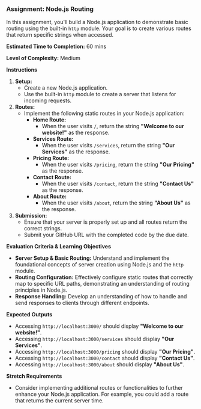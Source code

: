 ### Assignment: Node.js Routing

In this assignment, you'll build a Node.js application to demonstrate basic routing using the built-in `http` module. Your goal is to create various routes that return specific strings when accessed.

**Estimated Time to Completion:** 60 mins

**Level of Complexity:** Medium

**Instructions**

1. **Setup:**
    - Create a new Node.js application.
    - Use the built-in `http` module to create a server that listens for incoming requests.
2. **Routes:**
    - Implement the following static routes in your Node.js application:
        - **Home Route:**
            - When the user visits `/`, return the string **"Welcome to our website!"** as the response.
        - **Services Route:**
            - When the user visits `/services`, return the string **"Our Services"** as the response.
        - **Pricing Route:**
            - When the user visits `/pricing`, return the string **"Our Pricing"** as the response.
        - **Contact Route:**
            - When the user visits `/contact`, return the string **"Contact Us"** as the response.
        - **About Route:**
            - When the user visits `/about`, return the string **"About Us"** as the response.
3. **Submission:**
    - Ensure that your server is properly set up and all routes return the correct strings.
    - Submit your GitHub URL with the completed code by the due date.

**Evaluation Criteria & Learning Objectives**

- **Server Setup & Basic Routing:** Understand and implement the foundational concepts of server creation using Node.js and the `http` module.
- **Routing Configuration:** Effectively configure static routes that correctly map to specific URL paths, demonstrating an understanding of routing principles in Node.js.
- **Response Handling:** Develop an understanding of how to handle and send responses to clients through different endpoints.

**Expected Outputs**

- Accessing `http://localhost:3000/` should display **"Welcome to our website!"**.
- Accessing `http://localhost:3000/services` should display **"Our Services"**.
- Accessing `http://localhost:3000/pricing` should display **"Our Pricing"**.
- Accessing `http://localhost:3000/contact` should display **"Contact Us"**.
- Accessing `http://localhost:3000/about` should display **"About Us"**.

**Stretch Requirements**

- Consider implementing additional routes or functionalities to further enhance your Node.js application. For example, you could add a route that returns the current server time.